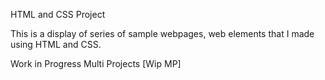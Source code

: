 HTML and CSS Project 

This is a display of series of sample webpages, web elements that I made using HTML and CSS.

Work in Progress Multi Projects [Wip MP]


